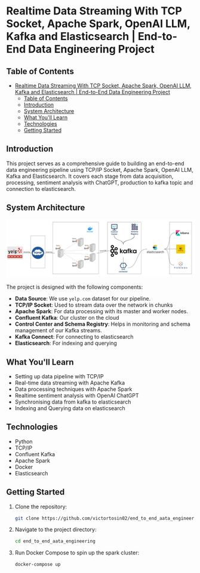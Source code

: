# Realtime Data Streaming With TCP Socket, Apache Spark, OpenAI LLM, Kafka and Elasticsearch | End-to-End Data Engineering Project

## Table of Contents
- [Realtime Data Streaming With TCP Socket, Apache Spark, OpenAI LLM, Kafka and Elasticsearch | End-to-End Data Engineering Project](#realtime-data-streaming-with-tcp-socket-apache-spark-openai-llm-kafka-and-elasticsearch--end-to-end-data-engineering-project)
  - [Table of Contents](#table-of-contents)
  - [Introduction](#introduction)
  - [System Architecture](#system-architecture)
  - [What You'll Learn](#what-youll-learn)
  - [Technologies](#technologies)
  - [Getting Started](#getting-started)

## Introduction

This project serves as a comprehensive guide to building an end-to-end data engineering pipeline using TCP/IP Socket, Apache Spark, OpenAI LLM, Kafka and Elasticsearch. It covers each stage from data acquisition, processing, sentiment analysis with ChatGPT, production to kafka topic and connection to elasticsearch.

## System Architecture
![System_architecture.png](assets%2FSystem_architecture.png)

The project is designed with the following components:

- **Data Source**: We use `yelp.com` dataset for our pipeline.
- **TCP/IP Socket**: Used to stream data over the network in chunks
- **Apache Spark**: For data processing with its master and worker nodes.
- **Confluent Kafka**: Our cluster on the cloud
- **Control Center and Schema Registry**: Helps in monitoring and schema management of our Kafka streams.
- **Kafka Connect**: For connecting to elasticsearch
- **Elasticsearch**: For indexing and querying

## What You'll Learn

- Setting up data pipeline with TCP/IP 
- Real-time data streaming with Apache Kafka
- Data processing techniques with Apache Spark
- Realtime sentiment analysis with OpenAI ChatGPT
- Synchronising data from kafka to elasticsearch
- Indexing and Querying data on elasticsearch

## Technologies

- Python
- TCP/IP
- Confluent Kafka
- Apache Spark
- Docker
- Elasticsearch

## Getting Started

1. Clone the repository:
    ```bash
    git clone https://github.com/victortosin02/end_to_end_aata_engineering.git
    ```

2. Navigate to the project directory:
    ```bash
    cd end_to_end_aata_engineering
    ```

3. Run Docker Compose to spin up the spark cluster:
    ```bash
    docker-compose up
    ```



